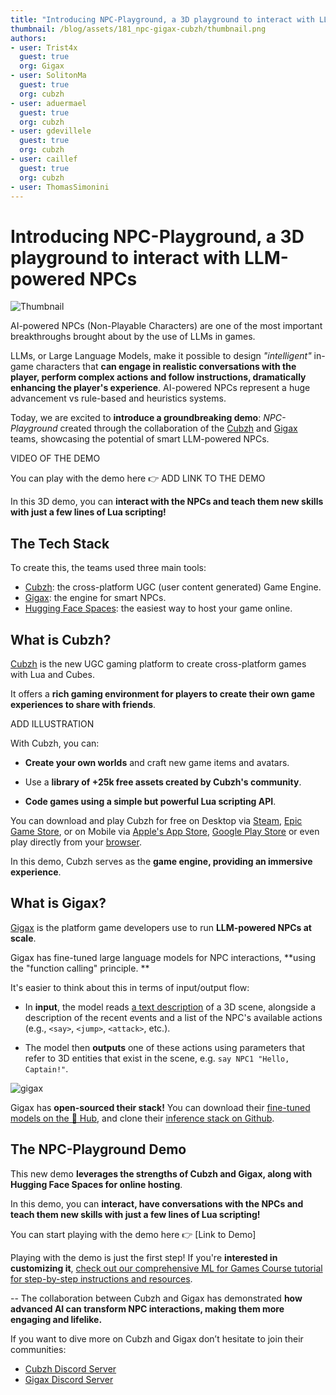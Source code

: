 ```yaml
---
title: "Introducing NPC-Playground, a 3D playground to interact with LLM-powered NPCs" 
thumbnail: /blog/assets/181_npc-gigax-cubzh/thumbnail.png
authors:
- user: Trist4x
  guest: true
  org: Gigax
- user: SolitonMa
  guest: true
  org: cubzh
- user: aduermael
  guest: true
  org: cubzh
- user: gdevillele
  guest: true
  org: cubzh
- user: caillef
  guest: true
  org: cubzh
- user: ThomasSimonini
---
```


# Introducing NPC-Playground, a 3D playground to interact with LLM-powered NPCs

<img src="https://huggingface.co/datasets/huggingface/documentation-images/resolve/main/blog/181_npc-gigax-cubzh/thumbnail.png" alt="Thumbnail"/>

AI-powered NPCs (Non-Playable Characters) are one of the most important breakthroughs brought about by the use of LLMs in games.

LLMs, or Large Language Models, make it possible to design _"intelligent"_ in-game characters that **can engage in realistic conversations with the player, perform complex actions and follow instructions, dramatically enhancing the player's experience**. AI-powered NPCs represent a huge advancement vs rule-based and heuristics systems.

Today, we are excited to **introduce a groundbreaking demo**: *NPC-Playground* created through the collaboration of the [Cubzh](https://cu.bzh/) and [Gigax](https://github.com/GigaxGames/gigax) teams, showcasing the potential of smart LLM-powered NPCs.

VIDEO OF THE DEMO

You can play with the demo here 👉 ADD LINK TO THE DEMO

In this 3D demo, you can **interact with the NPCs and teach them new skills with just a few lines of Lua scripting!**

## The Tech Stack

To create this, the teams used three main tools:

- [Cubzh](https://cu.bzh/): the cross-platform UGC (user content generated) Game Engine.
- [Gigax](https://github.com/GigaxGames/gigax): the engine for smart NPCs.
- [Hugging Face Spaces](https://huggingface.co/spaces): the easiest way to host your game online.


## What is Cubzh?

[Cubzh](https://cu.bzh/) is the new UGC gaming platform to create cross-platform games with Lua and Cubes.

It offers a **rich gaming environment for players to create their own game experiences to share with friends**.

ADD ILLUSTRATION

With Cubzh, you can:

- **Create your own worlds** and craft new game items and avatars.

- Use a **library of +25k free assets created by Cubzh's community**.

- **Code games using a simple but powerful Lua scripting API**.

You can download and play Cubzh for free on Desktop via [Steam](https://store.steampowered.com/app/1386770/Cubzh_Open_Alpha/), [Epic Game Store](https://store.epicgames.com/en-US/p/cubzh-3cc767), or on Mobile via [Apple's App Store](https://apps.apple.com/th/app/cubzh/id1478257849), [Google Play Store](https://play.google.com/store/apps/details?id=com.voxowl.pcubes.android&hl=en&gl=US&pli=1) or even play directly from your [browser](https://app.cu.bzh/).

In this demo, Cubzh serves as the **game engine, providing an immersive experience**.


## What is Gigax?

[Gigax](https://github.com/GigaxGames/gigax) is the platform game developers use to run **LLM-powered NPCs at scale**.

Gigax has fine-tuned large language models for NPC interactions, **using the "function calling" principle. **

It's easier to think about this in terms of input/output flow:

- In **input**, the model reads [a text description](https://github.com/GigaxGames/gigax/blob/main/gigax/prompt.py) of a 3D scene, alongside a description of the recent events and a list of the NPC's available actions (e.g., `<say>`, `<jump>`, `<attack>`, etc.).

- The model then **outputs** one of these actions using parameters that refer to 3D entities that exist in the scene, e.g. `say NPC1 "Hello, Captain!"`.

<img src="https://huggingface.co/datasets/huggingface/documentation-images/resolve/main/blog/181_npc-gigax-cubzh/gigax.png" alt="gigax" />

Gigax has **open-sourced their stack!** You can download their [fine-tuned models on the 🤗 Hub](https://huggingface.co/Gigax), and clone their [inference stack on Github](https://github.com/GigaxGames/gigax).


## The NPC-Playground Demo

This new demo **leverages the strengths of Cubzh and Gigax, along with Hugging Face Spaces for online hosting**.

In this demo, you can **interact, have conversations with the NPCs and teach them new skills with just a few lines of Lua scripting!**

You can start playing with the demo here 👉 [Link to Demo]


Playing with the demo is just the first step! If you're **interested in customizing it**, [check out our comprehensive ML for Games Course tutorial for step-by-step instructions and resources](https://huggingface.co/learn/ml-games-course/unit3/introduction).

-- 
The collaboration between Cubzh and Gigax has demonstrated **how advanced AI can transform NPC interactions, making them more engaging and lifelike.**

If you want to dive more on Cubzh and Gigax don’t hesitate to join their communities:

- [Cubzh Discord Server](https://discord.com/invite/cubzh) 
- [Gigax Discord Server](https://discord.gg/rRBSueTKXg)

